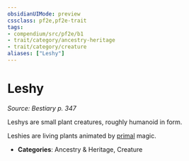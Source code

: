 ```yaml
---
obsidianUIMode: preview
cssclass: pf2e,pf2e-trait
tags:
- compendium/src/pf2e/b1
- trait/category/ancestry-heritage
- trait/category/creature
aliases: ["Leshy"]
---
```

# Leshy  
*Source: Bestiary p. 347*  

Leshys are small plant creatures, roughly humanoid in form.

Leshies are living plants animated by [primal](primal.md) magic.

- **Categories**: Ancestry & Heritage, Creature